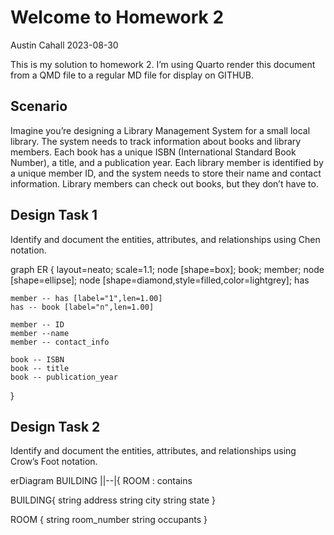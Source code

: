# Welcome to Homework 2
Austin Cahall
2023-08-30

This is my solution to homework 2. I’m using Quarto render this document
from a QMD file to a regular MD file for display on GITHUB.

## Scenario

Imagine you’re designing a Library Management System for a small local
library. The system needs to track information about books and library
members. Each book has a unique ISBN (International Standard Book
Number), a title, and a publication year. Each library member is
identified by a unique member ID, and the system needs to store their
name and contact information. Library members can check out books, but
they don’t have to.

## Design Task 1

Identify and document the entities, attributes, and relationships using
Chen notation.

graph ER {
    layout=neato;
  scale=1.1;
    node [shape=box]; book; member; 
    node [shape=ellipse];
    node [shape=diamond,style=filled,color=lightgrey]; has
    
    member -- has [label="1",len=1.00]
    has -- book [label="n",len=1.00]
    
    member -- ID
    member --name
    member -- contact_info
   
    book -- ISBN
    book -- title
    book -- publication_year
     
  
}

## Design Task 2

Identify and document the entities, attributes, and relationships using
Crow’s Foot notation.

erDiagram
BUILDING ||--|{ ROOM : contains

BUILDING{
  string address
  string city
  string state
}

ROOM {
  string room_number
  string occupants
}

